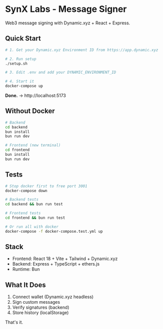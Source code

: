 # SynX Labs - Message Signer

Web3 message signing with Dynamic.xyz + React + Express.

## Quick Start

```bash
# 1. Get your Dynamic.xyz Environment ID from https://app.dynamic.xyz

# 2. Run setup
./setup.sh

# 3. Edit .env and add your DYNAMIC_ENVIRONMENT_ID

# 4. Start it
docker-compose up
```

**Done.** → http://localhost:5173

## Without Docker

```bash
# Backend
cd backend
bun install
bun run dev

# Frontend (new terminal)
cd frontend
bun install
bun run dev
```

## Tests

```bash
# Stop docker first to free port 3001
docker-compose down

# Backend tests
cd backend && bun run test

# Frontend tests  
cd frontend && bun run test

# Or run all with docker
docker-compose -f docker-compose.test.yml up
```

## Stack

- Frontend: React 18 + Vite + Tailwind + Dynamic.xyz
- Backend: Express + TypeScript + ethers.js
- Runtime: Bun

## What It Does

1. Connect wallet (Dynamic.xyz headless)
2. Sign custom messages
3. Verify signatures (backend)
4. Store history (localStorage)

That's it.

